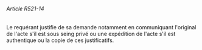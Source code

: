 ###### Article R521-14

Le requérant justifie de sa demande notamment en communiquant l'original de l'acte s'il est sous seing privé ou une expédition de l'acte s'il est authentique ou la copie de ces justificatifs.

